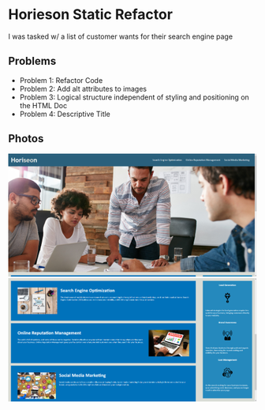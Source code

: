 <!DOCTYPE html>
<html>
  <head>
    <meta charset="UTF-8">
  </head>
  <body>
    <h1>Horieson Static Refactor</h1>
    <p>I was tasked w/ a list of customer wants for their search engine page</p>
    <h2>Problems</h2>
    <ul>
      <li>Problem 1: Refactor Code</li>
      <li>Problem 2: Add alt attributes to images</li>
      <li>Problem 3: Logical structure independent of styling and positioning on the HTML Doc</li>
      <li>Problem 4: Descriptive Title
    </ul>
    <h2>Photos</h2>
    <img src="assets\Example1.png" alt="Preview Image">
    <img src="assets\Example2.png" alt="Preview Image">
  </body>
</html>

